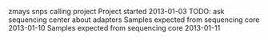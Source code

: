 
zmays snps calling project
Project started 2013-01-03
TODO: ask sequencing center about adapters
Samples expected from sequencing core 2013-01-10
Samples expected from sequencing core 2013-01-11
